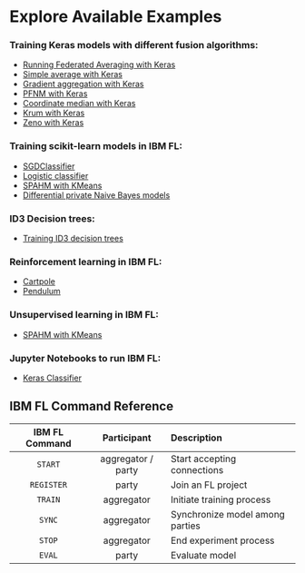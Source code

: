 # Explore Available Examples

### Training Keras models with different fusion algorithms:
* [Running Federated Averaging with Keras](fedavg)
* [Simple average with Keras](keras_classifier)
* [Gradient aggregation with Keras](keras_gradient_aggregation)
* [PFNM with Keras](pfnm)
* [Coordinate median with Keras](coordinate_median)
* [Krum with Keras](krum)
* [Zeno with Keras](zeno)

### Training scikit-learn models in IBM FL:
* [SGDClassifier](sklearn_sgdclassifier)
* [Logistic classifier](sklearn_logclassification)
* [SPAHM with KMeans](spahm)
* [Differential private Naive Bayes models](naive_bayes)

### ID3 Decision trees:
* [Training ID3 decision trees](id3_dt)

### Reinforcement learning in IBM FL:
* [Cartpole](rl_cartpole)
* [Pendulum](rl_pendulum)

### Unsupervised learning in IBM FL:
* [SPAHM with KMeans](spahm)

### Jupyter Notebooks to run IBM FL:
* [Keras Classifier](keras_classifier)

## IBM FL Command Reference


| IBM FL Command | Participant | Description |
| :-----------: | :-----------: | :----------- |
| `START` | aggregator / party | Start accepting connections|
| `REGISTER` | party | Join an FL project |
| `TRAIN` | aggregator | Initiate training process |
| `SYNC` | aggregator | Synchronize model among parties |
| `STOP` | aggregator | End experiment process |
| `EVAL` | party | Evaluate model |


